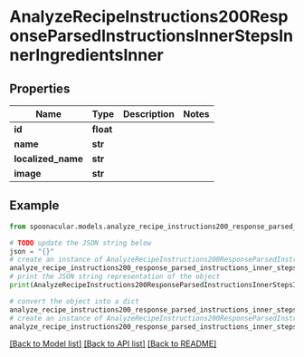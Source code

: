 # AnalyzeRecipeInstructions200ResponseParsedInstructionsInnerStepsInnerIngredientsInner


## Properties

Name | Type | Description | Notes
------------ | ------------- | ------------- | -------------
**id** | **float** |  | 
**name** | **str** |  | 
**localized_name** | **str** |  | 
**image** | **str** |  | 

## Example

```python
from spoonacular.models.analyze_recipe_instructions200_response_parsed_instructions_inner_steps_inner_ingredients_inner import AnalyzeRecipeInstructions200ResponseParsedInstructionsInnerStepsInnerIngredientsInner

# TODO update the JSON string below
json = "{}"
# create an instance of AnalyzeRecipeInstructions200ResponseParsedInstructionsInnerStepsInnerIngredientsInner from a JSON string
analyze_recipe_instructions200_response_parsed_instructions_inner_steps_inner_ingredients_inner_instance = AnalyzeRecipeInstructions200ResponseParsedInstructionsInnerStepsInnerIngredientsInner.from_json(json)
# print the JSON string representation of the object
print(AnalyzeRecipeInstructions200ResponseParsedInstructionsInnerStepsInnerIngredientsInner.to_json())

# convert the object into a dict
analyze_recipe_instructions200_response_parsed_instructions_inner_steps_inner_ingredients_inner_dict = analyze_recipe_instructions200_response_parsed_instructions_inner_steps_inner_ingredients_inner_instance.to_dict()
# create an instance of AnalyzeRecipeInstructions200ResponseParsedInstructionsInnerStepsInnerIngredientsInner from a dict
analyze_recipe_instructions200_response_parsed_instructions_inner_steps_inner_ingredients_inner_from_dict = AnalyzeRecipeInstructions200ResponseParsedInstructionsInnerStepsInnerIngredientsInner.from_dict(analyze_recipe_instructions200_response_parsed_instructions_inner_steps_inner_ingredients_inner_dict)
```
[[Back to Model list]](../README.md#documentation-for-models) [[Back to API list]](../README.md#documentation-for-api-endpoints) [[Back to README]](../README.md)


